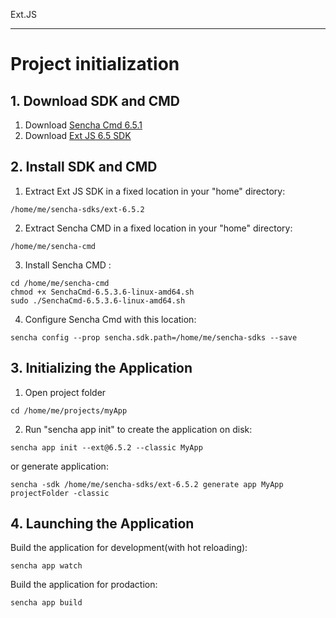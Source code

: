 Ext.JS
___

# Project initialization

## 1. Download SDK and CMD

1. Download [Sencha Cmd 6.5.1](http://www.sencha.com/products/sencha-cmd/)
2. Download [Ext JS 6.5 SDK](http://www.sencha.com/products/extjs/evaluate/)

## 2. Install SDK and CMD
1. Extract Ext JS SDK in a fixed location in your "home" directory: 
```
/home/me/sencha-sdks/ext-6.5.2
```
2. Extract Sencha CMD in a fixed location in your "home" directory: 
```
/home/me/sencha-cmd
```
3. Install Sencha CMD : 
```
cd /home/me/sencha-cmd
chmod +x SenchaCmd-6.5.3.6-linux-amd64.sh
sudo ./SenchaCmd-6.5.3.6-linux-amd64.sh
```
4. Configure Sencha Cmd with this location:
```
sencha config --prop sencha.sdk.path=/home/me/sencha-sdks --save
```

## 3. Initializing the Application

1. Open project folder
```
cd /home/me/projects/myApp
```
2. Run "sencha app init" to create the application on disk:
```
sencha app init --ext@6.5.2 --classic MyApp
```
or generate application:
```
sencha -sdk /home/me/sencha-sdks/ext-6.5.2 generate app MyApp projectFolder -classic
```

## 4. Launching the Application
Build the application for development(with hot reloading):
```
sencha app watch
```
Build the application for prodaction:
```
sencha app build
```
